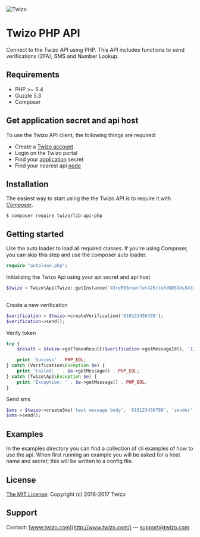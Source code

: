 ![Twizo](https://www.twizo.com/wp-content/themes/twizo/_/images/twizo-logo-0474ce6f.png) 


# Twizo PHP API #

Connect to the Twizo API using PHP. This API includes functions to send verifications (2FA), SMS and Number Lookup.

## Requirements ##
* PHP >= 5.4
* Guzzle 5.3
* Composer

## Get application secret and api host ##
To use the Twizo API client, the following things are required:

* Create a [Twizo account](https://register.twizo.com/)
* Login on the Twizo portal
* Find your [application](https://portal.twizo.com/applications/) secret
* Find your nearest api [node](https://www.twizo.com/developers/documentation/#introduction_api-url)

## Installation ##

The easiest way to start using the the Twizo API is to require it with [Composer](http://getcomposer.org/doc/00-intro.md).

	$ composer require twizo/lib-api-php

## Getting started ##

Use the auto loader to load all required classes. If you're using Composer, you can skip this step and use the composer auto loader.

```php
require "autoload.php";
```

Initializing the Twizo Api using your api secret and api host

```php
$twizo = Twizo\Api\Twizo::getInstance('43reFDSrewrfet425rtefdGDSGds54twegdsgHaFST2refwd', 'api-asia-01.twizo.com');
	
```

Create a new verification

```php
$verification = $twizo->createVerification('610123456789');
$verification->send();
```

Verify token

```php
try {
    $result = $twizo->getTokenResult($verification->getMessageId(), '12345');

    print 'Success' . PHP_EOL;
} catch (Verification\Exception $e) {
    print 'Failed: ' . $e->getMessage() . PHP_EOL;
} catch (Twizo\Api\Exception $e) {
    print 'Exception: ' . $e->getMessage() . PHP_EOL;
}
```

Send sms

```php
$sms = $twizo->createSms('test message body', '610123456789', 'sender');
$sms->send();
```

## Examples ##

In the examples directory you can find a collection of cli examples of how to use the api.
When first running an example you will be asked for a host name and secret; this will be written to a config file.

## License ##
[The MIT License](https://opensource.org/licenses/mit-license.php).
Copyright (c) 2016-2017 Twizo

## Support ##
Contact: [www.twizo.com](http://www.twizo.com/) — support@twizo.com
